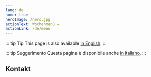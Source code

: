 ```yaml
---
lang: de
home: true
heroImage: /hero.jpg
actionText: Wochenmenü →
actionLink: /de/menu
---
```


::: tip Tip
This page is also available [in English](../).
:::

::: tip Suggerimento
Questa pagina è disponibile anche [in italiano](../it/).
:::

## Kontakt

<ContactUs/>
